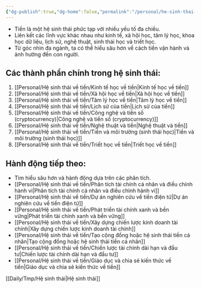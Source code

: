 ```yaml
---
{"dg-publish":true,"dg-home":false,"permalink":"/personal/he-sinh-thai-ve-tien/0-he-sinh-thai-ve-tien/","dgPassFrontmatter":true,"noteIcon":"","updated":"2025-01-14T22:17:26.455+07:00"}
---
```


- Tiền là một hệ sinh thái phức tạp với nhiều yếu tố đa chiều.
- Liên kết các lĩnh vực khác nhau như kinh tế, xã hội học, tâm lý học, khoa học dữ liệu, lịch sử, nghệ thuật, sinh thái học và triết học.
- Từ góc nhìn đa ngành, ta có thể hiểu sâu hơn về cách tiền vận hành và ảnh hưởng đến con người.
## Các thành phần chính trong hệ sinh thái:
1. [[Personal/Hệ sinh thái về tiền/Kinh tế học về tiền\|Kinh tế học về tiền]]
2. [[Personal/Hệ sinh thái về tiền/Xã hội học về tiền\|Xã hội học về tiền]]
3. [[Personal/Hệ sinh thái về tiền/Tâm lý học về tiền\|Tâm lý học về tiền]]
4. [[Personal/Hệ sinh thái về tiền/Lịch sử của tiền\|Lịch sử của tiền]]
5. [[Personal/Hệ sinh thái về tiền/Công nghệ và tiền số (cryptocurrency)\|Công nghệ và tiền số (cryptocurrency)]]
6. [[Personal/Hệ sinh thái về tiền/Nghệ thuật và tiền\|Nghệ thuật và tiền]]
7. [[Personal/Hệ sinh thái về tiền/Tiền và môi trường (sinh thái học)\|Tiền và môi trường (sinh thái học)]]
8. [[Personal/Hệ sinh thái về tiền/Triết học về tiền\|Triết học về tiền]]

## Hành động tiếp theo:
- Tìm hiểu sâu hơn và hành động dựa trên các phân tích.
- [[Personal/Hệ sinh thái về tiền/Phân tích tài chính cá nhân và điều chỉnh hành vi\|Phân tích tài chính cá nhân và điều chỉnh hành vi]]
- [[Personal/Hệ sinh thái về tiền/Dự án nghiên cứu về tiền điện tử\|Dự án nghiên cứu về tiền điện tử]]
- [[Personal/Hệ sinh thái về tiền/Phát triển tài chính xanh và bền vững\|Phát triển tài chính xanh và bền vững]]
- [[Personal/Hệ sinh thái về tiền/Xây dựng chiến lược kinh doanh tài chính\|Xây dựng chiến lược kinh doanh tài chính]]
- [[Personal/Hệ sinh thái về tiền/Tạo cộng đồng hoặc hệ sinh thái tiền cá nhân\|Tạo cộng đồng hoặc hệ sinh thái tiền cá nhân]]
- [[Personal/Hệ sinh thái về tiền/Chiến lược tài chính dài hạn và đầu tư\|Chiến lược tài chính dài hạn và đầu tư]]
- [[Personal/Hệ sinh thái về tiền/Giáo dục và chia sẻ kiến thức về tiền\|Giáo dục và chia sẻ kiến thức về tiền]]

[[Daily/Tmp/Hệ sinh thái\|Hệ sinh thái]]